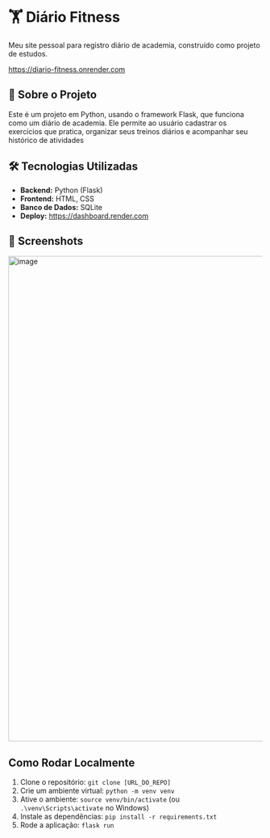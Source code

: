 # 🏋️ Diário Fitness

Meu site pessoal para registro diário de academia, construído como projeto de estudos.

https://diario-fitness.onrender.com

## 🚀 Sobre o Projeto

Este é um projeto em Python, usando o framework Flask, que funciona como um diário de academia. Ele permite ao usuário cadastrar os exercícios que pratica, organizar seus treinos diários e acompanhar seu histórico de atividades

## 🛠️ Tecnologias Utilizadas

* **Backend:** Python (Flask)
* **Frontend:** HTML, CSS
* **Banco de Dados:** SQLite
* **Deploy:** https://dashboard.render.com

## 📸 Screenshots

<img width="1864" height="961" alt="image" src="https://github.com/user-attachments/assets/e13029ff-c513-4bb1-8f96-a577a389431f" />

## Como Rodar Localmente

1.  Clone o repositório: `git clone [URL_DO_REPO]`
2.  Crie um ambiente virtual: `python -m venv venv`
3.  Ative o ambiente: `source venv/bin/activate` (ou `.\venv\Scripts\activate` no Windows)
4.  Instale as dependências: `pip install -r requirements.txt`
5.  Rode a aplicação: `flask run`
